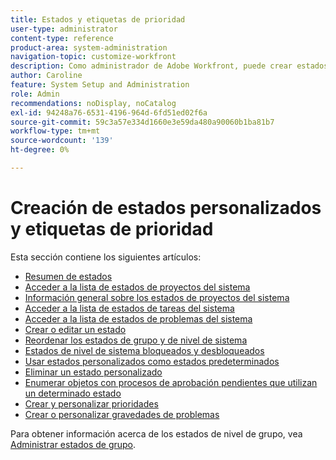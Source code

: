 ```yaml
---
title: Estados y etiquetas de prioridad
user-type: administrator
content-type: reference
product-area: system-administration
navigation-topic: customize-workfront
description: Como administrador de Adobe Workfront, puede crear estados personalizados para proyectos, tareas y problemas. Pueden ser para usuarios de todo el sistema de Workfront o para grupos o subgrupos específicos. El estado de un elemento de trabajo representa su estado actual de desarrollo.
author: Caroline
feature: System Setup and Administration
role: Admin
recommendations: noDisplay, noCatalog
exl-id: 94248a76-6531-4196-964d-6fd51ed02f6a
source-git-commit: 59c3a57e334d1660e3e59da480a90060b1ba81b7
workflow-type: tm+mt
source-wordcount: '139'
ht-degree: 0%

---
```


# Creación de estados personalizados y etiquetas de prioridad

Esta sección contiene los siguientes artículos:

* [Resumen de estados](../../../administration-and-setup/customize-workfront/creating-custom-status-and-priority-labels/statuses-overview.md)
* [Acceder a la lista de estados de proyectos del sistema](../../../administration-and-setup/customize-workfront/creating-custom-status-and-priority-labels/project-statuses.md)
* [Información general sobre los estados de proyectos del sistema](../../../administration-and-setup/customize-workfront/creating-custom-status-and-priority-labels/system-project-statuses.md)
* [Acceder a la lista de estados de tareas del sistema](../../../administration-and-setup/customize-workfront/creating-custom-status-and-priority-labels/task-statuses.md)
* [Acceder a la lista de estados de problemas del sistema](../../../administration-and-setup/customize-workfront/creating-custom-status-and-priority-labels/issue-statuses.md)
* [Crear o editar un estado](../../../administration-and-setup/customize-workfront/creating-custom-status-and-priority-labels/create-or-edit-a-status.md)
* [Reordenar los estados de grupo y de nivel de sistema](../../../administration-and-setup/customize-workfront/creating-custom-status-and-priority-labels/reorder-system-statuses.md)
* [Estados de nivel de sistema bloqueados y desbloqueados](../../../administration-and-setup/customize-workfront/creating-custom-status-and-priority-labels/lock-or-unlock-a-custom-system-level-status.md)
* [Usar estados personalizados como estados predeterminados](../../../administration-and-setup/customize-workfront/creating-custom-status-and-priority-labels/use-custom-statuses-as-default-statuses.md)
* [Eliminar un estado personalizado](../../../administration-and-setup/customize-workfront/creating-custom-status-and-priority-labels/delete-a-custom-status.md)
* [Enumerar objetos con procesos de aprobación pendientes que utilizan un determinado estado](../../../administration-and-setup/customize-workfront/creating-custom-status-and-priority-labels/list-objects-pending-approval-certain-status.md)
* [Crear y personalizar prioridades](../../../administration-and-setup/customize-workfront/creating-custom-status-and-priority-labels/create-customize-priorities.md)
* [Crear o personalizar gravedades de problemas](../../../administration-and-setup/customize-workfront/creating-custom-status-and-priority-labels/create-customize-issue-severities.md)

Para obtener información acerca de los estados de nivel de grupo, vea [Administrar estados de grupo](../../../administration-and-setup/manage-groups/manage-group-statuses/manage-group-statuses.md).
